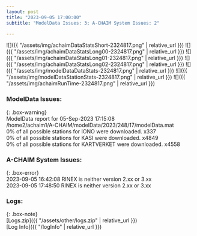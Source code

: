 ```yaml
---
layout: post
title: "2023-09-05 17:00:00"
subtitle: "ModelData Issues: 3; A-CHAIM System Issues: 2"

---
```


![]({{ "/assets/img/achaimDataStatsShort-2324817.png" | relative_url }})
![]({{ "/assets/img/achaimDataStatsLong00-2324817.png" | relative_url }})
![]({{ "/assets/img/achaimDataStatsLong01-2324817.png" | relative_url }})
![]({{ "/assets/img/achaimDataStatsLong02-2324817.png" | relative_url }})
![]({{ "/assets/img/modelDataDataStats-2324817.png" | relative_url }})
![]({{ "/assets/img/modelDataStationStats-2324817.png" | relative_url }})
![]({{ "/assets/img/achaimRunTime-2324817.png" | relative_url }})


### ModelData Issues:  
  
{: .box-warning}  
 ModelData report for 05-Sep-2023 17:15:08   
 /home2/achaim1/A-CHAIM/modelData/2023/248/17/modelData.mat   
 0% of all possible stations for IONO were downloaded. x337   
 0% of all possible stations for KASI were downloaded. x4849   
 0% of all possible stations for KARTVERKET were downloaded. x4558   
  
### A-CHAIM System Issues:  
  
{: .box-error}  
2023-09-05 16:42:08 RINEX is neither version 2.xx or 3.xx  
2023-09-05 17:48:50 RINEX is neither version 2.xx or 3.xx  

### Logs:  
  
{: .box-note}  
[Logs.zip]({{ "/assets/other/logs.zip" | relative_url }})  
[Log Info]({{ "/logInfo" | relative_url }})  
